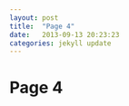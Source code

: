 ```yaml
---
layout: post
title:  "Page 4"
date:   2013-09-13 20:23:23
categories: jekyll update
---
```


# Page 4